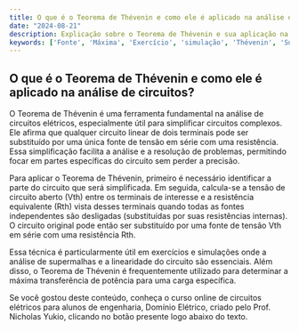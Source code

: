 ```yaml
---
title: O que é o Teorema de Thévenin e como ele é aplicado na análise de circuitos?
date: "2024-08-21"
description: Explicação sobre o Teorema de Thévenin e sua aplicação na análise de circuitos elétricos.
keywords: ['Fonte', 'Máxima', 'Exercício', 'simulação', 'Thévenin', 'Supermalha', 'Linearidade']
---
```


## O que é o Teorema de Thévenin e como ele é aplicado na análise de circuitos?

O Teorema de Thévenin é uma ferramenta fundamental na análise de circuitos elétricos, especialmente útil para simplificar circuitos complexos. Ele afirma que qualquer circuito linear de dois terminais pode ser substituído por uma única fonte de tensão em série com uma resistência. Essa simplificação facilita a análise e a resolução de problemas, permitindo focar em partes específicas do circuito sem perder a precisão.

Para aplicar o Teorema de Thévenin, primeiro é necessário identificar a parte do circuito que será simplificada. Em seguida, calcula-se a tensão de circuito aberto (Vth) entre os terminais de interesse e a resistência equivalente (Rth) vista desses terminais quando todas as fontes independentes são desligadas (substituídas por suas resistências internas). O circuito original pode então ser substituído por uma fonte de tensão Vth em série com uma resistência Rth.

Essa técnica é particularmente útil em exercícios e simulações onde a análise de supermalhas e a linearidade do circuito são essenciais. Além disso, o Teorema de Thévenin é frequentemente utilizado para determinar a máxima transferência de potência para uma carga específica.

Se você gostou deste conteúdo, conheça o curso online de circuitos elétricos para alunos de engenharia, Domínio Elétrico, criado pelo Prof. Nicholas Yukio, clicando no botão presente logo abaixo do texto.